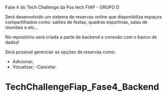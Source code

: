 Fase 4 do Tech Challenge da Pos tech FIAP - GRUPO D 

Será desenvolvido um sistema de reservas online que disponibiliza espaços compartilhados como: salões de festas, quadras esportivas, salas de reuniões e etc... 

No repositório será criada a parte de backend e conexão com o banco de dados!

Será possível gerenciar as opções de reservas  como: 
- Adicionar;
- Vizualizar;
-Cancelar.
# TechChallengeFiap_Fase4_Backend
